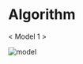 # Algorithm

< Model 1 >

![model](https://user-images.githubusercontent.com/55443383/83519954-d97e8600-a517-11ea-958c-b6cff9b53917.PNG)
